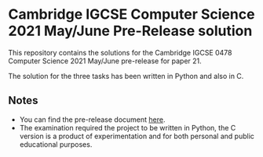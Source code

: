 # Cambridge IGCSE Computer Science 2021 May/June Pre-Release solution
This repository contains the solutions for the Cambridge IGCSE 0478 Computer Science 2021 May/June pre-release for paper 21.  
  
The solution for the three tasks has been written in Python and also in C.
 
 ## Notes  
 - You can find the pre-release document [here](https://papers.gceguide.com/Cambridge%20IGCSE/Computer%20Science%20(0478)/2021/0478_s21_pm_21.pdf).
 - The examination required the project to be written in Python, the C version is a product of experimentation and for both personal and public educational purposes.
